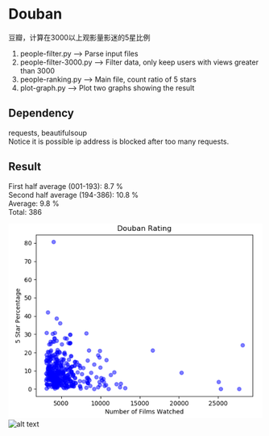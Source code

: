 # Douban
豆瓣，计算在3000以上观影量影迷的5星比例
1. people-filter.py --> Parse input files
2. people-filter-3000.py --> Filter data, only keep users with views greater than 3000
3. people-ranking.py --> Main file, count ratio of 5 stars
4. plot-graph.py --> Plot two graphs showing the result

## Dependency
requests, beautifulsoup  
Notice it is possible ip address is blocked after too many requests.

## Result
First half average  (001-193): 8.7 %  
Second half average (194-386): 10.8 %  
Average: 9.8 %  
Total:   386  

![alt text](https://github.com/houqi2018/houqi-code-demo/blob/master/douban-demo/result1.png?raw=true)
![alt text]( ![result2.png](https://github.com/houqi2018/houqi-code-demo/blob/master/douban-demo/result2.png?raw=true) )
